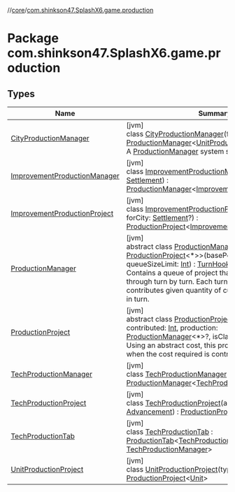 //[core](../../index.md)/[com.shinkson47.SplashX6.game.production](index.md)

# Package com.shinkson47.SplashX6.game.production

## Types

| Name | Summary |
|---|---|
| [CityProductionManager](-city-production-manager/index.md) | [jvm]<br>class [CityProductionManager](-city-production-manager/index.md)(forCity: [Settlement](../com.shinkson47.SplashX6.game.cities/-settlement/index.md)) : [ProductionManager](-production-manager/index.md)&lt;[UnitProductionProject](-unit-production-project/index.md)&gt; <br>A [ProductionManager](-production-manager/index.md) system specific to a given city. |
| [ImprovementProductionManager](-improvement-production-manager/index.md) | [jvm]<br>class [ImprovementProductionManager](-improvement-production-manager/index.md)(forCity: [Settlement](../com.shinkson47.SplashX6.game.cities/-settlement/index.md)) : [ProductionManager](-production-manager/index.md)&lt;[ImprovementProductionProject](-improvement-production-project/index.md)&gt; |
| [ImprovementProductionProject](-improvement-production-project/index.md) | [jvm]<br>class [ImprovementProductionProject](-improvement-production-project/index.md)(name: [String](https://kotlinlang.org/api/latest/jvm/stdlib/kotlin/-string/index.html), forCity: [Settlement](../com.shinkson47.SplashX6.game.cities/-settlement/index.md)?) : [ProductionProject](-production-project/index.md)&lt;[Improvement](../com.shinkson47.SplashX6.game.cities/-improvement/index.md)&gt; |
| [ProductionManager](-production-manager/index.md) | [jvm]<br>abstract class [ProductionManager](-production-manager/index.md)&lt;[PT](-production-manager/index.md) : [ProductionProject](-production-project/index.md)&lt;*&gt;&gt;(basePower: [Int](https://kotlinlang.org/api/latest/jvm/stdlib/kotlin/-int/index.html), queueSizeLimit: [Int](https://kotlinlang.org/api/latest/jvm/stdlib/kotlin/-int/index.html)) : [TurnHook](../com.shinkson47.SplashX6.utility/-turn-hook/index.md), [Serializable](https://docs.oracle.com/javase/8/docs/api/java/io/Serializable.html)<br>Contains a queue of project that will be worked through turn by turn. Each turn, the system contributes given quantity of currency towards each, in turn. |
| [ProductionProject](-production-project/index.md) | [jvm]<br>abstract class [ProductionProject](-production-project/index.md)&lt;[T](-production-project/index.md)&gt;(cost: [Int](https://kotlinlang.org/api/latest/jvm/stdlib/kotlin/-int/index.html), contributed: [Int](https://kotlinlang.org/api/latest/jvm/stdlib/kotlin/-int/index.html), production: [ProductionManager](-production-manager/index.md)&lt;*&gt;?, isClaimed: [Boolean](https://kotlinlang.org/api/latest/jvm/stdlib/kotlin/-boolean/index.html))<br>Using an abstract cost, this project will be completed when the cost required is contributed towards it. |
| [TechProductionManager](-tech-production-manager/index.md) | [jvm]<br>class [TechProductionManager](-tech-production-manager/index.md) : [ProductionManager](-production-manager/index.md)&lt;[TechProductionProject](-tech-production-project/index.md)&gt; |
| [TechProductionProject](-tech-production-project/index.md) | [jvm]<br>class [TechProductionProject](-tech-production-project/index.md)(advancement: [Advancement](../com.shinkson47.SplashX6.game/-advancement/index.md)) : [ProductionProject](-production-project/index.md)&lt;[Advancement](../com.shinkson47.SplashX6.game/-advancement/index.md)&gt; |
| [TechProductionTab](-tech-production-tab/index.md) | [jvm]<br>class [TechProductionTab](-tech-production-tab/index.md) : [ProductionTab](../com.shinkson47.SplashX6.rendering.windows.game.settlements/-production-tab/index.md)&lt;[TechProductionProject](-tech-production-project/index.md), [TechProductionManager](-tech-production-manager/index.md)&gt; |
| [UnitProductionProject](-unit-production-project/index.md) | [jvm]<br>class [UnitProductionProject](-unit-production-project/index.md)(type: [UnitClass](../com.shinkson47.SplashX6.game.units/-unit-class/index.md)) : [ProductionProject](-production-project/index.md)&lt;[Unit](../com.shinkson47.SplashX6.game.units/-unit/index.md)&gt; |
